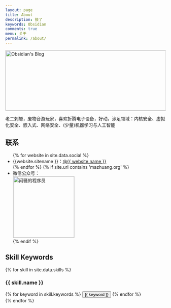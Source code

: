 ```yaml
---
layout: page
title: About
description: 摸了
keywords: Obsidian
comments: true
menu: 关于
permalink: /about/
---
```


<img style="height:188px;width:600px;border:1px solid lightgrey;" src="{{ site.url }}/assets/images/branding/logo_text.png" alt="Obsidian's Blog" />

老二刺螈，废物音游玩家，喜欢折腾电子设备，好动。涉足领域：内核安全、虚拟化安全、嵌入式、网络安全、(少量)机器学习与人工智能

## 联系

<ul>
{% for website in site.data.social %}
<li>{{website.sitename }}：<a href="{{ website.url }}" target="_blank">@{{ website.name }}</a></li>
{% endfor %}
{% if site.url contains 'mazhuang.org' %}
<li>
微信公众号：<br />
<img style="height:192px;width:192px;border:1px solid lightgrey;" src="{{ site.url }}/assets/images/qrcode.jpg" alt="闷骚的程序员" />
</li>
{% endif %}
</ul>


## Skill Keywords

{% for skill in site.data.skills %}
### {{ skill.name }}
<div class="btn-inline">
{% for keyword in skill.keywords %}
<button class="btn btn-outline" type="button">{{ keyword }}</button>
{% endfor %}
</div>
{% endfor %}
